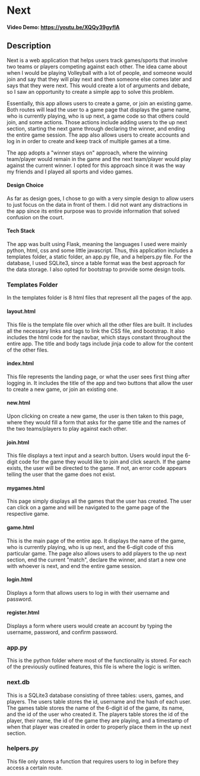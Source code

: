 # Next

#### Video Demo: https://youtu.be/XQQy39gyflA

## Description

Next is a web application that helps users track games/sports that involve two teams or players competing against each other. The idea came about when I would be playing Volleyball with a lot of people, and someone would join and say that they will play next and then someone else comes later and says that they were next. This would create a lot of arguments and debate, so I saw an opportunity to create a simple app to solve this problem.

Essentially, this app allows users to create a game, or join an existing game. Both routes will lead the user to a game page that displays the game name, who is currently playing, who is up next, a game code so that others could join, and some actions. Those actions include adding users to the up next section, starting the next game through declaring the winner, and ending the entire game session. The app also allows users to create accounts and log in in order to create and keep track of multiple games at a time.

The app adopts a "winner stays on" approach, where the winning team/player would remain in the game and the next team/player would play against the current winner. I opted for this approach since it was the way my friends and I played all sports and video games.

#### Design Choice

As far as design goes, I chose to go with a very simple design to allow users to just focus on the data in front of them. I did not want any distractions in the app since its entire purpose was to provide information that solved confusion on the court.

#### Tech Stack

The app was built using Flask, meaning the languages I used were mainly python, html, css and some little javascript. Thus, this application includes a templates folder, a static folder, an app.py file, and a helpers.py file. For the database, I used SQLite3, since a table format was the best approach for the data storage. I also opted for bootstrap to provide some design tools.

### Templates Folder

In the templates folder is 8 html files that represent all the pages of the app.

#### layout.html

This file is the template file over which all the other files are built. It includes all the necessary links and tags to link the CSS file, and bootstrap. It also includes the html code for the navbar, which stays constant throughout the entire app. The title and body tags include jinja code to allow for the content of the other files.

#### index.html

This file represents the landing page, or what the user sees first thing after logging in. It includes the title of the app and two buttons that allow the user to create a new game, or join an existing one.

#### new.html

Upon clicking on create a new game, the user is then taken to this page, where they would fill a form that asks for the game title and the names of the two teams/players to play against each other.

#### join.html

This file displays a text input and a search button. Users would input the 6-digit code for the game they would like to join and click search. If the game exists, the user will be directed to the game. If not, an error code appears telling the user that the game does not exist.

#### mygames.html

This page simply displays all the games that the user has created. The user can click on a game and will be navigated to the game page of the respective game.

#### game.html

This is the main page of the entire app. It displays the name of the game, who is currently playing, who is up next, and the 6-digit code of this particular game. The page also allows users to add players to the up next section, end the current "match", declare the winner, and start a new one with whoever is next, and end the entire game session.

#### login.html

Displays a form that allows users to log in with their username and password.

#### register.html

Displays a form where users would create an account by typing the username, password, and confirm password.

### app.py

This is the python folder where most of the functionality is stored. For each of the previously outlined features, this file is where the logic is written.

### next.db

This is a SQLite3 database consisting of three tables: users, games, and players. The users table stores the id, username and the hash of each user. The games table stores the name of the 6-digit id of the game, its name, and the id of the user who created it. The players table stores the id of the player, their name, the id of the game they are playing, and a timestamp of when that player was created in order to properly place them in the up next section.

### helpers.py

This file only stores a function that requires users to log in before they access a certain route.
